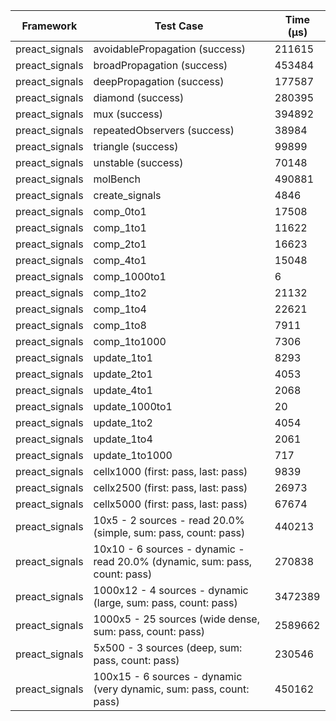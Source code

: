 | Framework | Test Case | Time (μs) |
| --- | --- | --- |
| preact_signals | avoidablePropagation (success) | 211615 |
| preact_signals | broadPropagation (success) | 453484 |
| preact_signals | deepPropagation (success) | 177587 |
| preact_signals | diamond (success) | 280395 |
| preact_signals | mux (success) | 394892 |
| preact_signals | repeatedObservers (success) | 38984 |
| preact_signals | triangle (success) | 99899 |
| preact_signals | unstable (success) | 70148 |
| preact_signals | molBench | 490881 |
| preact_signals | create_signals | 4846 |
| preact_signals | comp_0to1 | 17508 |
| preact_signals | comp_1to1 | 11622 |
| preact_signals | comp_2to1 | 16623 |
| preact_signals | comp_4to1 | 15048 |
| preact_signals | comp_1000to1 | 6 |
| preact_signals | comp_1to2 | 21132 |
| preact_signals | comp_1to4 | 22621 |
| preact_signals | comp_1to8 | 7911 |
| preact_signals | comp_1to1000 | 7306 |
| preact_signals | update_1to1 | 8293 |
| preact_signals | update_2to1 | 4053 |
| preact_signals | update_4to1 | 2068 |
| preact_signals | update_1000to1 | 20 |
| preact_signals | update_1to2 | 4054 |
| preact_signals | update_1to4 | 2061 |
| preact_signals | update_1to1000 | 717 |
| preact_signals | cellx1000 (first: pass, last: pass) | 9839 |
| preact_signals | cellx2500 (first: pass, last: pass) | 26973 |
| preact_signals | cellx5000 (first: pass, last: pass) | 67674 |
| preact_signals | 10x5 - 2 sources - read 20.0% (simple, sum: pass, count: pass) | 440213 |
| preact_signals | 10x10 - 6 sources - dynamic - read 20.0% (dynamic, sum: pass, count: pass) | 270838 |
| preact_signals | 1000x12 - 4 sources - dynamic (large, sum: pass, count: pass) | 3472389 |
| preact_signals | 1000x5 - 25 sources (wide dense, sum: pass, count: pass) | 2589662 |
| preact_signals | 5x500 - 3 sources (deep, sum: pass, count: pass) | 230546 |
| preact_signals | 100x15 - 6 sources - dynamic (very dynamic, sum: pass, count: pass) | 450162 |
